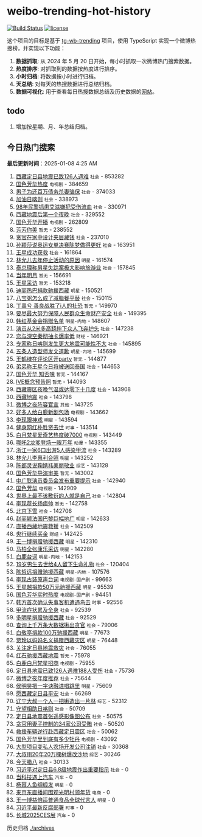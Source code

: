 # weibo-trending-hot-history

[![Build Status](https://github.com/lxw15337674/weibo-trending-hot-history/actions/workflows/nodejs.yml/badge.svg)](https://github.com/lxw15337674/weibo-trending-hot-history/actions)
[![license](https://img.shields.io/github/license/lxw15337674/weibo-trending-hot-history)](https://github.com/lxw15337674/weibo-trending-hot-history/blob/master/LICENSE)


这个项目的目标是基于 [tg-wb-trending](https://github.com/xiadd/tg-wb-trending) 项目，使用 TypeScript 实现一个微博热搜榜，并实现以下功能：

1. **数据抓取**: 从 2024 年 5 月 20 日开始，每小时抓取一次微博热门搜索数据。
2. **热度排序**: 对抓取到的数据按热度进行排序。
3. **小时归档**: 将数据按小时进行归档。
4. **天总结**: 对每天的热搜数据进行总结归档。
5. **数据可视化**: 用于查看每日热搜数据总结及历史数据的[网站](https://weibo-trending-hot-history.vercel.app/)。

## todo

1. 增加按星期、月、年总结归档。



## 今日热门搜索












































































































































































































































































































































































































































































































































































































































































































































































































































































































































































































































































































































































































































































































































































































































































































































































































































































































































































































































































































































































































































































































































































































































































































































































































































































































































































































































































































































































































































































































































































































































































































































































































































































































































































































































































































































































































































































































































































































































































































































































































































































































































































































































































































































































































































































































































































































































































































































































































































































































































































































































































































































































































































































































































































































































































<!-- BEGIN -->

**最后更新时间**：2025-01-08 4:25 AM
1. [西藏定日县地震已致126人遇难](https://m.weibo.cn/search?containerid=100103type%3D1%26t%3D10%26q%3D%23%E8%A5%BF%E8%97%8F%E5%AE%9A%E6%97%A5%E5%8E%BF%E5%9C%B0%E9%9C%87%E5%B7%B2%E8%87%B4126%E4%BA%BA%E9%81%87%E9%9A%BE%23&stream_entry_id=31&isnewpage=1&extparam=seat%3D1%26c_type%3D31%26lcate%3D5001%26cate%3D5001%26pos%3D0%26band_rank%3D1%26q%3D%2523%25E8%25A5%25BF%25E8%2597%258F%25E5%25AE%259A%25E6%2597%25A5%25E5%258E%25BF%25E5%259C%25B0%25E9%259C%2587%25E5%25B7%25B2%25E8%2587%25B4126%25E4%25BA%25BA%25E9%2581%2587%25E9%259A%25BE%2523%26stream_entry_id%3D31%26dgr%3D0%26realpos%3D1%26filter_type%3Drealtimehot%26flag%3D2%26display_time%3D1736268013%26pre_seqid%3D173626801336309434104) `社会` - 853282
2. [国色芳华热度](https://m.weibo.cn/search?containerid=100103type%3D1%26t%3D10%26q%3D%E5%9B%BD%E8%89%B2%E8%8A%B3%E5%8D%8E%E7%83%AD%E5%BA%A6&stream_entry_id=31&isnewpage=1&extparam=seat%3D1%26c_type%3D31%26lcate%3D5001%26cate%3D5001%26pos%3D1%26band_rank%3D2%26q%3D%25E5%259B%25BD%25E8%2589%25B2%25E8%258A%25B3%25E5%258D%258E%25E7%2583%25AD%25E5%25BA%25A6%26stream_entry_id%3D31%26dgr%3D0%26realpos%3D2%26filter_type%3Drealtimehot%26flag%3D2%26display_time%3D1736268013%26pre_seqid%3D173626801336309434104) `电视剧` - 384659
3. [男子为还百万债务杀妻骗保](https://m.weibo.cn/search?containerid=100103type%3D1%26t%3D10%26q%3D%23%E7%94%B7%E5%AD%90%E4%B8%BA%E8%BF%98%E7%99%BE%E4%B8%87%E5%80%BA%E5%8A%A1%E6%9D%80%E5%A6%BB%E9%AA%97%E4%BF%9D%23&stream_entry_id=31&isnewpage=1&extparam=seat%3D1%26c_type%3D31%26lcate%3D5001%26cate%3D5001%26pos%3D9%26band_rank%3D9%26q%3D%2523%25E7%2594%25B7%25E5%25AD%2590%25E4%25B8%25BA%25E8%25BF%2598%25E7%2599%25BE%25E4%25B8%2587%25E5%2580%25BA%25E5%258A%25A1%25E6%259D%2580%25E5%25A6%25BB%25E9%25AA%2597%25E4%25BF%259D%2523%26stream_entry_id%3D31%26dgr%3D0%26realpos%3D9%26filter_type%3Drealtimehot%26flag%3D1%26display_time%3D1736268013%26pre_seqid%3D173626801336309434104) `社会` - 374033
4. [加油日喀则](https://m.weibo.cn/search?containerid=100103type%3D1%26t%3D10%26q%3D%23%E5%8A%A0%E6%B2%B9%E6%97%A5%E5%96%80%E5%88%99%23&stream_entry_id=31&isnewpage=1&extparam=seat%3D1%26c_type%3D31%26lcate%3D5001%26cate%3D5001%26pos%3D2%26band_rank%3D3%26q%3D%2523%25E5%258A%25A0%25E6%25B2%25B9%25E6%2597%25A5%25E5%2596%2580%25E5%2588%2599%2523%26stream_entry_id%3D31%26dgr%3D0%26realpos%3D3%26filter_type%3Drealtimehot%26flag%3D16%26display_time%3D1736268013%26pre_seqid%3D173626801336309434104) `社会` - 338973
5. [98年民警抓患艾滋嫌犯受伤流血](https://m.weibo.cn/search?containerid=100103type%3D1%26t%3D10%26q%3D%2398%E5%B9%B4%E6%B0%91%E8%AD%A6%E6%8A%93%E6%82%A3%E8%89%BE%E6%BB%8B%E5%AB%8C%E7%8A%AF%E5%8F%97%E4%BC%A4%E6%B5%81%E8%A1%80%23&stream_entry_id=31&isnewpage=1&extparam=seat%3D1%26c_type%3D31%26lcate%3D5001%26cate%3D5001%26pos%3D4%26band_rank%3D4%26q%3D%252398%25E5%25B9%25B4%25E6%25B0%2591%25E8%25AD%25A6%25E6%258A%2593%25E6%2582%25A3%25E8%2589%25BE%25E6%25BB%258B%25E5%25AB%258C%25E7%258A%25AF%25E5%258F%2597%25E4%25BC%25A4%25E6%25B5%2581%25E8%25A1%2580%2523%26stream_entry_id%3D31%26dgr%3D0%26realpos%3D4%26filter_type%3Drealtimehot%26flag%3D0%26display_time%3D1736268013%26pre_seqid%3D173626801336309434104) `社会` - 330971
6. [西藏地震后第一个夜晚](https://m.weibo.cn/search?containerid=100103type%3D1%26t%3D10%26q%3D%23%E8%A5%BF%E8%97%8F%E5%9C%B0%E9%9C%87%E5%90%8E%E7%AC%AC%E4%B8%80%E4%B8%AA%E5%A4%9C%E6%99%9A%23&stream_entry_id=31&isnewpage=1&extparam=seat%3D1%26c_type%3D31%26lcate%3D5001%26cate%3D5001%26pos%3D5%26band_rank%3D5%26q%3D%2523%25E8%25A5%25BF%25E8%2597%258F%25E5%259C%25B0%25E9%259C%2587%25E5%2590%258E%25E7%25AC%25AC%25E4%25B8%2580%25E4%25B8%25AA%25E5%25A4%259C%25E6%2599%259A%2523%26stream_entry_id%3D31%26dgr%3D0%26realpos%3D5%26filter_type%3Drealtimehot%26flag%3D1%26display_time%3D1736268013%26pre_seqid%3D173626801336309434104) `社会` - 329552
7. [国色芳华开播](https://m.weibo.cn/search?containerid=100103type%3D1%26t%3D10%26q%3D%E5%9B%BD%E8%89%B2%E8%8A%B3%E5%8D%8E%E5%BC%80%E6%92%AD&stream_entry_id=31&isnewpage=1&extparam=seat%3D1%26c_type%3D31%26lcate%3D5001%26cate%3D5001%26pos%3D6%26band_rank%3D6%26q%3D%25E5%259B%25BD%25E8%2589%25B2%25E8%258A%25B3%25E5%258D%258E%25E5%25BC%2580%25E6%2592%25AD%26stream_entry_id%3D31%26dgr%3D0%26realpos%3D6%26filter_type%3Drealtimehot%26flag%3D0%26display_time%3D1736268013%26pre_seqid%3D173626801336309434104) `电视剧` - 262809
8. [芳芳你美](https://m.weibo.cn/search?containerid=100103type%3D1%26t%3D10%26q%3D%E8%8A%B3%E8%8A%B3%E4%BD%A0%E7%BE%8E&stream_entry_id=31&isnewpage=1&extparam=seat%3D1%26c_type%3D31%26lcate%3D5001%26cate%3D5001%26pos%3D7%26band_rank%3D7%26q%3D%25E8%258A%25B3%25E8%258A%25B3%25E4%25BD%25A0%25E7%25BE%258E%26stream_entry_id%3D31%26dgr%3D0%26realpos%3D7%26filter_type%3Drealtimehot%26flag%3D0%26display_time%3D1736268013%26pre_seqid%3D173626801336309434104) `暂无` - 238552
9. [贪官在家中设计夹层藏钱](https://m.weibo.cn/search?containerid=100103type%3D1%26t%3D10%26q%3D%23%E8%B4%AA%E5%AE%98%E5%9C%A8%E5%AE%B6%E4%B8%AD%E8%AE%BE%E8%AE%A1%E5%A4%B9%E5%B1%82%E8%97%8F%E9%92%B1%23&stream_entry_id=31&isnewpage=1&extparam=seat%3D1%26c_type%3D31%26lcate%3D5001%26cate%3D5001%26pos%3D8%26band_rank%3D8%26q%3D%2523%25E8%25B4%25AA%25E5%25AE%2598%25E5%259C%25A8%25E5%25AE%25B6%25E4%25B8%25AD%25E8%25AE%25BE%25E8%25AE%25A1%25E5%25A4%25B9%25E5%25B1%2582%25E8%2597%258F%25E9%2592%25B1%2523%26stream_entry_id%3D31%26dgr%3D0%26realpos%3D8%26filter_type%3Drealtimehot%26flag%3D0%26display_time%3D1736268013%26pre_seqid%3D173626801336309434104) `社会` - 237010
10. [孙颖莎说奥运女单决赛陈梦做得更好](https://m.weibo.cn/search?containerid=100103type%3D1%26t%3D10%26q%3D%23%E5%AD%99%E9%A2%96%E8%8E%8E%E8%AF%B4%E5%A5%A5%E8%BF%90%E5%A5%B3%E5%8D%95%E5%86%B3%E8%B5%9B%E9%99%88%E6%A2%A6%E5%81%9A%E5%BE%97%E6%9B%B4%E5%A5%BD%23&stream_entry_id=31&isnewpage=1&extparam=seat%3D1%26c_type%3D31%26lcate%3D5001%26cate%3D5001%26pos%3D10%26band_rank%3D10%26q%3D%2523%25E5%25AD%2599%25E9%25A2%2596%25E8%258E%258E%25E8%25AF%25B4%25E5%25A5%25A5%25E8%25BF%2590%25E5%25A5%25B3%25E5%258D%2595%25E5%2586%25B3%25E8%25B5%259B%25E9%2599%2588%25E6%25A2%25A6%25E5%2581%259A%25E5%25BE%2597%25E6%259B%25B4%25E5%25A5%25BD%2523%26stream_entry_id%3D31%26dgr%3D0%26realpos%3D10%26filter_type%3Drealtimehot%26flag%3D0%26display_time%3D1736268013%26pre_seqid%3D173626801336309434104) `社会` - 163951
11. [王星成功获救](https://m.weibo.cn/search?containerid=100103type%3D1%26t%3D10%26q%3D%23%E7%8E%8B%E6%98%9F%E6%88%90%E5%8A%9F%E8%8E%B7%E6%95%91%23&stream_entry_id=31&isnewpage=1&extparam=seat%3D1%26c_type%3D31%26lcate%3D5001%26cate%3D5001%26pos%3D11%26band_rank%3D11%26q%3D%2523%25E7%258E%258B%25E6%2598%259F%25E6%2588%2590%25E5%258A%259F%25E8%258E%25B7%25E6%2595%2591%2523%26stream_entry_id%3D31%26dgr%3D0%26realpos%3D11%26filter_type%3Drealtimehot%26flag%3D2%26display_time%3D1736268013%26pre_seqid%3D173626801336309434104) `社会` - 161864
12. [林允儿去年停止活动的原因](https://m.weibo.cn/search?containerid=100103type%3D1%26t%3D10%26q%3D%23%E6%9E%97%E5%85%81%E5%84%BF%E5%8E%BB%E5%B9%B4%E5%81%9C%E6%AD%A2%E6%B4%BB%E5%8A%A8%E7%9A%84%E5%8E%9F%E5%9B%A0%23&stream_entry_id=31&isnewpage=1&extparam=seat%3D1%26c_type%3D31%26lcate%3D5001%26cate%3D5001%26pos%3D12%26band_rank%3D12%26q%3D%2523%25E6%259E%2597%25E5%2585%2581%25E5%2584%25BF%25E5%258E%25BB%25E5%25B9%25B4%25E5%2581%259C%25E6%25AD%25A2%25E6%25B4%25BB%25E5%258A%25A8%25E7%259A%2584%25E5%258E%259F%25E5%259B%25A0%2523%26stream_entry_id%3D31%26dgr%3D0%26realpos%3D12%26filter_type%3Drealtimehot%26flag%3D1%26display_time%3D1736268013%26pre_seqid%3D173626801336309434104) `明星` - 161574
13. [泰总理称男星失踪案极大影响旅游业](https://m.weibo.cn/search?containerid=100103type%3D1%26t%3D10%26q%3D%23%E6%B3%B0%E6%80%BB%E7%90%86%E7%A7%B0%E7%94%B7%E6%98%9F%E5%A4%B1%E8%B8%AA%E6%A1%88%E6%9E%81%E5%A4%A7%E5%BD%B1%E5%93%8D%E6%97%85%E6%B8%B8%E4%B8%9A%23&stream_entry_id=31&isnewpage=1&extparam=seat%3D1%26c_type%3D31%26lcate%3D5001%26cate%3D5001%26pos%3D13%26band_rank%3D13%26q%3D%2523%25E6%25B3%25B0%25E6%2580%25BB%25E7%2590%2586%25E7%25A7%25B0%25E7%2594%25B7%25E6%2598%259F%25E5%25A4%25B1%25E8%25B8%25AA%25E6%25A1%2588%25E6%259E%2581%25E5%25A4%25A7%25E5%25BD%25B1%25E5%2593%258D%25E6%2597%2585%25E6%25B8%25B8%25E4%25B8%259A%2523%26stream_entry_id%3D31%26dgr%3D0%26realpos%3D13%26filter_type%3Drealtimehot%26flag%3D2%26display_time%3D1736268013%26pre_seqid%3D173626801336309434104) `社会` - 157845
14. [当年明月](https://m.weibo.cn/search?containerid=100103type%3D1%26t%3D10%26q%3D%E5%BD%93%E5%B9%B4%E6%98%8E%E6%9C%88&stream_entry_id=31&isnewpage=1&extparam=seat%3D1%26c_type%3D31%26lcate%3D5001%26cate%3D5001%26pos%3D14%26band_rank%3D14%26q%3D%25E5%25BD%2593%25E5%25B9%25B4%25E6%2598%258E%25E6%259C%2588%26stream_entry_id%3D31%26dgr%3D0%26realpos%3D14%26filter_type%3Drealtimehot%26flag%3D0%26display_time%3D1736268013%26pre_seqid%3D173626801336309434104) `暂无` - 156691
15. [王星采访](https://m.weibo.cn/search?containerid=100103type%3D1%26t%3D10%26q%3D%E7%8E%8B%E6%98%9F%E9%87%87%E8%AE%BF&stream_entry_id=31&isnewpage=1&extparam=seat%3D1%26c_type%3D31%26lcate%3D5001%26cate%3D5001%26pos%3D15%26band_rank%3D15%26q%3D%25E7%258E%258B%25E6%2598%259F%25E9%2587%2587%25E8%25AE%25BF%26stream_entry_id%3D31%26dgr%3D0%26realpos%3D15%26filter_type%3Drealtimehot%26flag%3D2%26display_time%3D1736268013%26pre_seqid%3D173626801336309434104) `暂无` - 153218
16. [迪丽热巴捐款驰援西藏](https://m.weibo.cn/search?containerid=100103type%3D1%26t%3D10%26q%3D%23%E8%BF%AA%E4%B8%BD%E7%83%AD%E5%B7%B4%E6%8D%90%E6%AC%BE%E9%A9%B0%E6%8F%B4%E8%A5%BF%E8%97%8F%23&stream_entry_id=31&isnewpage=1&extparam=seat%3D1%26c_type%3D31%26lcate%3D5001%26cate%3D5001%26pos%3D16%26band_rank%3D16%26q%3D%2523%25E8%25BF%25AA%25E4%25B8%25BD%25E7%2583%25AD%25E5%25B7%25B4%25E6%258D%2590%25E6%25AC%25BE%25E9%25A9%25B0%25E6%258F%25B4%25E8%25A5%25BF%25E8%2597%258F%2523%26stream_entry_id%3D31%26dgr%3D0%26realpos%3D16%26filter_type%3Drealtimehot%26flag%3D0%26display_time%3D1736268013%26pre_seqid%3D173626801336309434104) `明星` - 150521
17. [八宝粥怎么成了减脂餐平替](https://m.weibo.cn/search?containerid=100103type%3D1%26t%3D10%26q%3D%23%E5%85%AB%E5%AE%9D%E7%B2%A5%E6%80%8E%E4%B9%88%E6%88%90%E4%BA%86%E5%87%8F%E8%84%82%E9%A4%90%E5%B9%B3%E6%9B%BF%23&stream_entry_id=31&isnewpage=1&extparam=seat%3D1%26c_type%3D31%26lcate%3D5001%26cate%3D5001%26pos%3D17%26band_rank%3D17%26q%3D%2523%25E5%2585%25AB%25E5%25AE%259D%25E7%25B2%25A5%25E6%2580%258E%25E4%25B9%2588%25E6%2588%2590%25E4%25BA%2586%25E5%2587%258F%25E8%2584%2582%25E9%25A4%2590%25E5%25B9%25B3%25E6%259B%25BF%2523%26stream_entry_id%3D31%26dgr%3D0%26realpos%3D17%26filter_type%3Drealtimehot%26flag%3D0%26display_time%3D1736268013%26pre_seqid%3D173626801336309434104) `社会` - 150115
18. [丁禹兮 善良战胜了i人的社恐](https://m.weibo.cn/search?containerid=100103type%3D1%26t%3D10%26q%3D%E4%B8%81%E7%A6%B9%E5%85%AE+%E5%96%84%E8%89%AF%E6%88%98%E8%83%9C%E4%BA%86i%E4%BA%BA%E7%9A%84%E7%A4%BE%E6%81%90&stream_entry_id=31&isnewpage=1&extparam=seat%3D1%26c_type%3D31%26lcate%3D5001%26cate%3D5001%26pos%3D25%26band_rank%3D25%26q%3D%25E4%25B8%2581%25E7%25A6%25B9%25E5%2585%25AE%2520%25E5%2596%2584%25E8%2589%25AF%25E6%2588%2598%25E8%2583%259C%25E4%25BA%2586i%25E4%25BA%25BA%25E7%259A%2584%25E7%25A4%25BE%25E6%2581%2590%26stream_entry_id%3D31%26dgr%3D0%26realpos%3D25%26filter_type%3Drealtimehot%26flag%3D0%26display_time%3D1736268013%26pre_seqid%3D173626801336309434104) `暂无` - 149970
19. [要尽最大努力保障人民群众生命财产安全](https://m.weibo.cn/search?containerid=100103type%3D1%26t%3D10%26q%3D%23%E8%A6%81%E5%B0%BD%E6%9C%80%E5%A4%A7%E5%8A%AA%E5%8A%9B%E4%BF%9D%E9%9A%9C%E4%BA%BA%E6%B0%91%E7%BE%A4%E4%BC%97%E7%94%9F%E5%91%BD%E8%B4%A2%E4%BA%A7%E5%AE%89%E5%85%A8%23&stream_entry_id=31&isnewpage=1&extparam=seat%3D1%26band_rank%3D10%26filter_type%3Drealtimehot%26c_type%3D31%26realpos%3D10%26lcate%3D5001%26cate%3D5001%26pos%3D11%26stream_entry_id%3D31%26q%3D%2523%25E8%25A6%2581%25E5%25B0%25BD%25E6%259C%2580%25E5%25A4%25A7%25E5%258A%25AA%25E5%258A%259B%25E4%25BF%259D%25E9%259A%259C%25E4%25BA%25BA%25E6%25B0%2591%25E7%25BE%25A4%25E4%25BC%2597%25E7%2594%259F%25E5%2591%25BD%25E8%25B4%25A2%25E4%25BA%25A7%25E5%25AE%2589%25E5%2585%25A8%2523%26dgr%3D0%26flag%3D1%26display_time%3D1736270494%26pre_seqid%3D173627049410008962147) `社会` - 149395
20. [韩红基金会捐赠名单](https://m.weibo.cn/search?containerid=100103type%3D1%26t%3D10%26q%3D%23%E9%9F%A9%E7%BA%A2%E5%9F%BA%E9%87%91%E4%BC%9A%E6%8D%90%E8%B5%A0%E5%90%8D%E5%8D%95%23&stream_entry_id=31&isnewpage=1&extparam=seat%3D1%26c_type%3D31%26lcate%3D5001%26cate%3D5001%26pos%3D18%26band_rank%3D18%26q%3D%2523%25E9%259F%25A9%25E7%25BA%25A2%25E5%259F%25BA%25E9%2587%2591%25E4%25BC%259A%25E6%258D%2590%25E8%25B5%25A0%25E5%2590%258D%25E5%258D%2595%2523%26stream_entry_id%3D31%26dgr%3D0%26realpos%3D18%26filter_type%3Drealtimehot%26flag%3D0%26display_time%3D1736268013%26pre_seqid%3D173626801336309434104) `明星-内地` - 148607
21. [演员从2米多高跷摔下众人飞奔护头](https://m.weibo.cn/search?containerid=100103type%3D1%26t%3D10%26q%3D%23%E6%BC%94%E5%91%98%E4%BB%8E2%E7%B1%B3%E5%A4%9A%E9%AB%98%E8%B7%B7%E6%91%94%E4%B8%8B%E4%BC%97%E4%BA%BA%E9%A3%9E%E5%A5%94%E6%8A%A4%E5%A4%B4%23&stream_entry_id=31&isnewpage=1&extparam=seat%3D1%26c_type%3D31%26lcate%3D5001%26cate%3D5001%26pos%3D37%26band_rank%3D37%26q%3D%2523%25E6%25BC%2594%25E5%2591%2598%25E4%25BB%258E2%25E7%25B1%25B3%25E5%25A4%259A%25E9%25AB%2598%25E8%25B7%25B7%25E6%2591%2594%25E4%25B8%258B%25E4%25BC%2597%25E4%25BA%25BA%25E9%25A3%259E%25E5%25A5%2594%25E6%258A%25A4%25E5%25A4%25B4%2523%26stream_entry_id%3D31%26dgr%3D0%26realpos%3D37%26filter_type%3Drealtimehot%26flag%3D1%26display_time%3D1736268013%26pre_seqid%3D173626801336309434104) `社会` - 147238
22. [恋与深空秦彻抽卡爆率低](https://m.weibo.cn/search?containerid=100103type%3D1%26t%3D10%26q%3D%23%E6%81%8B%E4%B8%8E%E6%B7%B1%E7%A9%BA%E7%A7%A6%E5%BD%BB%E6%8A%BD%E5%8D%A1%E7%88%86%E7%8E%87%E4%BD%8E%23&stream_entry_id=31&isnewpage=1&extparam=seat%3D1%26c_type%3D31%26lcate%3D5001%26cate%3D5001%26pos%3D19%26band_rank%3D19%26q%3D%2523%25E6%2581%258B%25E4%25B8%258E%25E6%25B7%25B1%25E7%25A9%25BA%25E7%25A7%25A6%25E5%25BD%25BB%25E6%258A%25BD%25E5%258D%25A1%25E7%2588%2586%25E7%258E%2587%25E4%25BD%258E%2523%26stream_entry_id%3D31%26dgr%3D0%26realpos%3D19%26filter_type%3Drealtimehot%26flag%3D0%26display_time%3D1736268013%26pre_seqid%3D173626801336309434104) `财经` - 146921
23. [专家称日喀则发生更大地震可能性不大](https://m.weibo.cn/search?containerid=100103type%3D1%26t%3D10%26q%3D%23%E4%B8%93%E5%AE%B6%E7%A7%B0%E6%97%A5%E5%96%80%E5%88%99%E5%8F%91%E7%94%9F%E6%9B%B4%E5%A4%A7%E5%9C%B0%E9%9C%87%E5%8F%AF%E8%83%BD%E6%80%A7%E4%B8%8D%E5%A4%A7%23&stream_entry_id=31&isnewpage=1&extparam=seat%3D1%26c_type%3D31%26lcate%3D5001%26cate%3D5001%26pos%3D23%26band_rank%3D23%26q%3D%2523%25E4%25B8%2593%25E5%25AE%25B6%25E7%25A7%25B0%25E6%2597%25A5%25E5%2596%2580%25E5%2588%2599%25E5%258F%2591%25E7%2594%259F%25E6%259B%25B4%25E5%25A4%25A7%25E5%259C%25B0%25E9%259C%2587%25E5%258F%25AF%25E8%2583%25BD%25E6%2580%25A7%25E4%25B8%258D%25E5%25A4%25A7%2523%26stream_entry_id%3D31%26dgr%3D0%26realpos%3D23%26filter_type%3Drealtimehot%26flag%3D0%26display_time%3D1736268013%26pre_seqid%3D173626801336309434104) `社会` - 145895
24. [五条人造型师发文道歉](https://m.weibo.cn/search?containerid=100103type%3D1%26t%3D10%26q%3D%23%E4%BA%94%E6%9D%A1%E4%BA%BA%E9%80%A0%E5%9E%8B%E5%B8%88%E5%8F%91%E6%96%87%E9%81%93%E6%AD%89%23&stream_entry_id=31&isnewpage=1&extparam=seat%3D1%26c_type%3D31%26lcate%3D5001%26cate%3D5001%26pos%3D20%26band_rank%3D20%26q%3D%2523%25E4%25BA%2594%25E6%259D%25A1%25E4%25BA%25BA%25E9%2580%25A0%25E5%259E%258B%25E5%25B8%2588%25E5%258F%2591%25E6%2596%2587%25E9%2581%2593%25E6%25AD%2589%2523%26stream_entry_id%3D31%26dgr%3D0%26realpos%3D20%26filter_type%3Drealtimehot%26flag%3D1%26display_time%3D1736268013%26pre_seqid%3D173626801336309434104) `明星-内地` - 145699
25. [王鹤棣在评论区开party](https://m.weibo.cn/search?containerid=100103type%3D1%26t%3D10%26q%3D%E7%8E%8B%E9%B9%A4%E6%A3%A3%E5%9C%A8%E8%AF%84%E8%AE%BA%E5%8C%BA%E5%BC%80party&stream_entry_id=31&isnewpage=1&extparam=seat%3D1%26c_type%3D31%26lcate%3D5001%26cate%3D5001%26pos%3D21%26band_rank%3D21%26q%3D%25E7%258E%258B%25E9%25B9%25A4%25E6%25A3%25A3%25E5%259C%25A8%25E8%25AF%2584%25E8%25AE%25BA%25E5%258C%25BA%25E5%25BC%2580party%26stream_entry_id%3D31%26dgr%3D0%26realpos%3D21%26filter_type%3Drealtimehot%26flag%3D0%26display_time%3D1736268013%26pre_seqid%3D173626801336309434104) `暂无` - 144877
26. [弟弟称王星今日将被送回泰国](https://m.weibo.cn/search?containerid=100103type%3D1%26t%3D10%26q%3D%23%E5%BC%9F%E5%BC%9F%E7%A7%B0%E7%8E%8B%E6%98%9F%E4%BB%8A%E6%97%A5%E5%B0%86%E8%A2%AB%E9%80%81%E5%9B%9E%E6%B3%B0%E5%9B%BD%23&stream_entry_id=31&isnewpage=1&extparam=seat%3D1%26band_rank%3D20%26filter_type%3Drealtimehot%26c_type%3D31%26realpos%3D20%26lcate%3D5001%26cate%3D5001%26pos%3D21%26stream_entry_id%3D31%26q%3D%2523%25E5%25BC%259F%25E5%25BC%259F%25E7%25A7%25B0%25E7%258E%258B%25E6%2598%259F%25E4%25BB%258A%25E6%2597%25A5%25E5%25B0%2586%25E8%25A2%25AB%25E9%2580%2581%25E5%259B%259E%25E6%25B3%25B0%25E5%259B%25BD%2523%26dgr%3D0%26flag%3D0%26display_time%3D1736270494%26pre_seqid%3D173627049410008962147) `社会` - 144653
27. [国色芳华 知否味](https://m.weibo.cn/search?containerid=100103type%3D1%26t%3D10%26q%3D%E5%9B%BD%E8%89%B2%E8%8A%B3%E5%8D%8E+%E7%9F%A5%E5%90%A6%E5%91%B3&stream_entry_id=31&isnewpage=1&extparam=seat%3D1%26c_type%3D31%26lcate%3D5001%26cate%3D5001%26pos%3D22%26band_rank%3D22%26q%3D%25E5%259B%25BD%25E8%2589%25B2%25E8%258A%25B3%25E5%258D%258E%2520%25E7%259F%25A5%25E5%2590%25A6%25E5%2591%25B3%26stream_entry_id%3D31%26dgr%3D0%26realpos%3D22%26filter_type%3Drealtimehot%26flag%3D0%26display_time%3D1736268013%26pre_seqid%3D173626801336309434104) `暂无` - 144167
28. [IVE概念预告照](https://m.weibo.cn/search?containerid=100103type%3D1%26t%3D10%26q%3DIVE%E6%A6%82%E5%BF%B5%E9%A2%84%E5%91%8A%E7%85%A7&stream_entry_id=31&isnewpage=1&extparam=seat%3D1%26c_type%3D31%26lcate%3D5001%26cate%3D5001%26pos%3D24%26band_rank%3D24%26q%3DIVE%25E6%25A6%2582%25E5%25BF%25B5%25E9%25A2%2584%25E5%2591%258A%25E7%2585%25A7%26stream_entry_id%3D31%26dgr%3D0%26realpos%3D24%26filter_type%3Drealtimehot%26flag%3D1%26display_time%3D1736268013%26pre_seqid%3D173626801336309434104) `暂无` - 144093
29. [西藏震区夜晚气温或达零下十几度](https://m.weibo.cn/search?containerid=100103type%3D1%26t%3D10%26q%3D%23%E8%A5%BF%E8%97%8F%E9%9C%87%E5%8C%BA%E5%A4%9C%E6%99%9A%E6%B0%94%E6%B8%A9%E6%88%96%E8%BE%BE%E9%9B%B6%E4%B8%8B%E5%8D%81%E5%87%A0%E5%BA%A6%23&stream_entry_id=31&isnewpage=1&extparam=seat%3D1%26c_type%3D31%26lcate%3D5001%26cate%3D5001%26pos%3D29%26band_rank%3D29%26q%3D%2523%25E8%25A5%25BF%25E8%2597%258F%25E9%259C%2587%25E5%258C%25BA%25E5%25A4%259C%25E6%2599%259A%25E6%25B0%2594%25E6%25B8%25A9%25E6%2588%2596%25E8%25BE%25BE%25E9%259B%25B6%25E4%25B8%258B%25E5%258D%2581%25E5%2587%25A0%25E5%25BA%25A6%2523%26stream_entry_id%3D31%26dgr%3D0%26realpos%3D29%26filter_type%3Drealtimehot%26flag%3D1%26display_time%3D1736268013%26pre_seqid%3D173626801336309434104) `社会` - 143908
30. [西藏地震](https://m.weibo.cn/search?containerid=100103type%3D1%26t%3D10%26q%3D%E8%A5%BF%E8%97%8F%E5%9C%B0%E9%9C%87&stream_entry_id=31&isnewpage=1&extparam=seat%3D1%26c_type%3D31%26lcate%3D5001%26cate%3D5001%26pos%3D27%26band_rank%3D27%26q%3D%25E8%25A5%25BF%25E8%2597%258F%25E5%259C%25B0%25E9%259C%2587%26stream_entry_id%3D31%26dgr%3D0%26realpos%3D27%26filter_type%3Drealtimehot%26flag%3D0%26display_time%3D1736268013%26pre_seqid%3D173626801336309434104) `社会` - 143798
31. [微博之夜阵容官宣](https://m.weibo.cn/search?containerid=100103type%3D1%26t%3D10%26q%3D%23%E5%BE%AE%E5%8D%9A%E4%B9%8B%E5%A4%9C%E9%98%B5%E5%AE%B9%E5%AE%98%E5%AE%A3%23&stream_entry_id=31&isnewpage=1&extparam=seat%3D1%26c_type%3D31%26lcate%3D5001%26cate%3D5001%26pos%3D42%26band_rank%3D42%26q%3D%2523%25E5%25BE%25AE%25E5%258D%259A%25E4%25B9%258B%25E5%25A4%259C%25E9%2598%25B5%25E5%25AE%25B9%25E5%25AE%2598%25E5%25AE%25A3%2523%26stream_entry_id%3D31%26dgr%3D0%26realpos%3D42%26filter_type%3Drealtimehot%26flag%3D0%26display_time%3D1736268013%26pre_seqid%3D173626801336309434104) `其他` - 143725
32. [好多人给白鹿新剧包场](https://m.weibo.cn/search?containerid=100103type%3D1%26t%3D10%26q%3D%23%E5%A5%BD%E5%A4%9A%E4%BA%BA%E7%BB%99%E7%99%BD%E9%B9%BF%E6%96%B0%E5%89%A7%E5%8C%85%E5%9C%BA%23&stream_entry_id=31&isnewpage=1&extparam=seat%3D1%26band_rank%3D29%26filter_type%3Drealtimehot%26c_type%3D31%26realpos%3D29%26lcate%3D5001%26cate%3D5001%26pos%3D30%26stream_entry_id%3D31%26q%3D%2523%25E5%25A5%25BD%25E5%25A4%259A%25E4%25BA%25BA%25E7%25BB%2599%25E7%2599%25BD%25E9%25B9%25BF%25E6%2596%25B0%25E5%2589%25A7%25E5%258C%2585%25E5%259C%25BA%2523%26dgr%3D0%26flag%3D1%26display_time%3D1736270494%26pre_seqid%3D173627049410008962147) `电视剧` - 143662
33. [李现眼神戏](https://m.weibo.cn/search?containerid=100103type%3D1%26t%3D10%26q%3D%E6%9D%8E%E7%8E%B0%E7%9C%BC%E7%A5%9E%E6%88%8F&stream_entry_id=31&isnewpage=1&extparam=seat%3D1%26c_type%3D31%26lcate%3D5001%26cate%3D5001%26pos%3D34%26band_rank%3D34%26q%3D%25E6%259D%258E%25E7%258E%25B0%25E7%259C%25BC%25E7%25A5%259E%25E6%2588%258F%26stream_entry_id%3D31%26dgr%3D0%26realpos%3D34%26filter_type%3Drealtimehot%26flag%3D1%26display_time%3D1736268013%26pre_seqid%3D173626801336309434104) `明星` - 143594
34. [健身网红朴胜贤去世](https://m.weibo.cn/search?containerid=100103type%3D1%26t%3D10%26q%3D%23%E5%81%A5%E8%BA%AB%E7%BD%91%E7%BA%A2%E6%9C%B4%E8%83%9C%E8%B4%A4%E5%8E%BB%E4%B8%96%23&stream_entry_id=31&isnewpage=1&extparam=seat%3D1%26c_type%3D31%26lcate%3D5001%26cate%3D5001%26pos%3D33%26band_rank%3D33%26q%3D%2523%25E5%2581%25A5%25E8%25BA%25AB%25E7%25BD%2591%25E7%25BA%25A2%25E6%259C%25B4%25E8%2583%259C%25E8%25B4%25A4%25E5%258E%25BB%25E4%25B8%2596%2523%26stream_entry_id%3D31%26dgr%3D0%26realpos%3D33%26filter_type%3Drealtimehot%26flag%3D0%26display_time%3D1736268013%26pre_seqid%3D173626801336309434104) `时事` - 143514
35. [白月梵星爱奇艺热度破7000](https://m.weibo.cn/search?containerid=100103type%3D1%26t%3D10%26q%3D%23%E7%99%BD%E6%9C%88%E6%A2%B5%E6%98%9F%E7%88%B1%E5%A5%87%E8%89%BA%E7%83%AD%E5%BA%A6%E7%A0%B47000%23&stream_entry_id=31&isnewpage=1&extparam=seat%3D1%26c_type%3D31%26lcate%3D5001%26cate%3D5001%26pos%3D26%26band_rank%3D26%26q%3D%2523%25E7%2599%25BD%25E6%259C%2588%25E6%25A2%25B5%25E6%2598%259F%25E7%2588%25B1%25E5%25A5%2587%25E8%2589%25BA%25E7%2583%25AD%25E5%25BA%25A6%25E7%25A0%25B47000%2523%26stream_entry_id%3D31%26dgr%3D0%26realpos%3D26%26filter_type%3Drealtimehot%26flag%3D0%26display_time%3D1736268013%26pre_seqid%3D173626801336309434104) `电视剧` - 143449
36. [哪吒2龙爹登场一眼万年](https://m.weibo.cn/search?containerid=100103type%3D1%26t%3D10%26q%3D%E5%93%AA%E5%90%922%E9%BE%99%E7%88%B9%E7%99%BB%E5%9C%BA%E4%B8%80%E7%9C%BC%E4%B8%87%E5%B9%B4&stream_entry_id=31&isnewpage=1&extparam=seat%3D1%26c_type%3D31%26lcate%3D5001%26cate%3D5001%26pos%3D30%26band_rank%3D30%26q%3D%25E5%2593%25AA%25E5%2590%25922%25E9%25BE%2599%25E7%2588%25B9%25E7%2599%25BB%25E5%259C%25BA%25E4%25B8%2580%25E7%259C%25BC%25E4%25B8%2587%25E5%25B9%25B4%26stream_entry_id%3D31%26dgr%3D0%26realpos%3D30%26filter_type%3Drealtimehot%26flag%3D1%26display_time%3D1736268013%26pre_seqid%3D173626801336309434104) `动漫` - 143355
37. [浙江一家6口出游5人感染甲流](https://m.weibo.cn/search?containerid=100103type%3D1%26t%3D10%26q%3D%23%E6%B5%99%E6%B1%9F%E4%B8%80%E5%AE%B66%E5%8F%A3%E5%87%BA%E6%B8%B85%E4%BA%BA%E6%84%9F%E6%9F%93%E7%94%B2%E6%B5%81%23&stream_entry_id=31&isnewpage=1&extparam=seat%3D1%26c_type%3D31%26lcate%3D5001%26cate%3D5001%26pos%3D50%26band_rank%3D50%26q%3D%2523%25E6%25B5%2599%25E6%25B1%259F%25E4%25B8%2580%25E5%25AE%25B66%25E5%258F%25A3%25E5%2587%25BA%25E6%25B8%25B85%25E4%25BA%25BA%25E6%2584%259F%25E6%259F%2593%25E7%2594%25B2%25E6%25B5%2581%2523%26stream_entry_id%3D31%26dgr%3D0%26realpos%3D50%26filter_type%3Drealtimehot%26flag%3D1%26display_time%3D1736268013%26pre_seqid%3D173626801336309434104) `社会` - 143289
38. [林允儿李惠利合照](https://m.weibo.cn/search?containerid=100103type%3D1%26t%3D10%26q%3D%23%E6%9E%97%E5%85%81%E5%84%BF%E6%9D%8E%E6%83%A0%E5%88%A9%E5%90%88%E7%85%A7%23&stream_entry_id=31&isnewpage=1&extparam=seat%3D1%26c_type%3D31%26lcate%3D5001%26cate%3D5001%26pos%3D28%26band_rank%3D28%26q%3D%2523%25E6%259E%2597%25E5%2585%2581%25E5%2584%25BF%25E6%259D%258E%25E6%2583%25A0%25E5%2588%25A9%25E5%2590%2588%25E7%2585%25A7%2523%26stream_entry_id%3D31%26dgr%3D0%26realpos%3D28%26filter_type%3Drealtimehot%26flag%3D1%26display_time%3D1736268013%26pre_seqid%3D173626801336309434104) `明星` - 143252
39. [陈都灵说鞠婧祎美丽敬业](https://m.weibo.cn/search?containerid=100103type%3D1%26t%3D10%26q%3D%23%E9%99%88%E9%83%BD%E7%81%B5%E8%AF%B4%E9%9E%A0%E5%A9%A7%E7%A5%8E%E7%BE%8E%E4%B8%BD%E6%95%AC%E4%B8%9A%23&stream_entry_id=31&isnewpage=1&extparam=seat%3D1%26c_type%3D31%26lcate%3D5001%26cate%3D5001%26pos%3D31%26band_rank%3D31%26q%3D%2523%25E9%2599%2588%25E9%2583%25BD%25E7%2581%25B5%25E8%25AF%25B4%25E9%259E%25A0%25E5%25A9%25A7%25E7%25A5%258E%25E7%25BE%258E%25E4%25B8%25BD%25E6%2595%25AC%25E4%25B8%259A%2523%26stream_entry_id%3D31%26dgr%3D0%26realpos%3D31%26filter_type%3Drealtimehot%26flag%3D0%26display_time%3D1736268013%26pre_seqid%3D173626801336309434104) `综艺` - 143128
40. [国色芳华导演审美](https://m.weibo.cn/search?containerid=100103type%3D1%26t%3D10%26q%3D%E5%9B%BD%E8%89%B2%E8%8A%B3%E5%8D%8E%E5%AF%BC%E6%BC%94%E5%AE%A1%E7%BE%8E&stream_entry_id=31&isnewpage=1&extparam=seat%3D1%26c_type%3D31%26lcate%3D5001%26cate%3D5001%26pos%3D36%26band_rank%3D36%26q%3D%25E5%259B%25BD%25E8%2589%25B2%25E8%258A%25B3%25E5%258D%258E%25E5%25AF%25BC%25E6%25BC%2594%25E5%25AE%25A1%25E7%25BE%258E%26stream_entry_id%3D31%26dgr%3D0%26realpos%3D36%26filter_type%3Drealtimehot%26flag%3D0%26display_time%3D1736268013%26pre_seqid%3D173626801336309434104) `暂无` - 143002
41. [中广联演员委员会发布重要提示](https://m.weibo.cn/search?containerid=100103type%3D1%26t%3D10%26q%3D%23%E4%B8%AD%E5%B9%BF%E8%81%94%E6%BC%94%E5%91%98%E5%A7%94%E5%91%98%E4%BC%9A%E5%8F%91%E5%B8%83%E9%87%8D%E8%A6%81%E6%8F%90%E7%A4%BA%23&stream_entry_id=31&isnewpage=1&extparam=seat%3D1%26c_type%3D31%26lcate%3D5001%26cate%3D5001%26pos%3D49%26band_rank%3D49%26q%3D%2523%25E4%25B8%25AD%25E5%25B9%25BF%25E8%2581%2594%25E6%25BC%2594%25E5%2591%2598%25E5%25A7%2594%25E5%2591%2598%25E4%25BC%259A%25E5%258F%2591%25E5%25B8%2583%25E9%2587%258D%25E8%25A6%2581%25E6%258F%2590%25E7%25A4%25BA%2523%26stream_entry_id%3D31%26dgr%3D0%26realpos%3D49%26filter_type%3Drealtimehot%26flag%3D0%26display_time%3D1736268013%26pre_seqid%3D173626801336309434104) `社会` - 142940
42. [国色芳华](https://m.weibo.cn/search?containerid=100103type%3D1%26t%3D10%26q%3D%E5%9B%BD%E8%89%B2%E8%8A%B3%E5%8D%8E&stream_entry_id=31&isnewpage=1&extparam=seat%3D1%26c_type%3D31%26lcate%3D5001%26cate%3D5001%26pos%3D47%26band_rank%3D47%26q%3D%25E5%259B%25BD%25E8%2589%25B2%25E8%258A%25B3%25E5%258D%258E%26stream_entry_id%3D31%26dgr%3D0%26realpos%3D47%26filter_type%3Drealtimehot%26flag%3D0%26display_time%3D1736268013%26pre_seqid%3D173626801336309434104) `电视剧` - 142909
43. [世界上最不该敷衍的人就是自己](https://m.weibo.cn/search?containerid=100103type%3D1%26t%3D10%26q%3D%23%E4%B8%96%E7%95%8C%E4%B8%8A%E6%9C%80%E4%B8%8D%E8%AF%A5%E6%95%B7%E8%A1%8D%E7%9A%84%E4%BA%BA%E5%B0%B1%E6%98%AF%E8%87%AA%E5%B7%B1%23&stream_entry_id=31&isnewpage=1&extparam=seat%3D1%26band_rank%3D41%26filter_type%3Drealtimehot%26c_type%3D31%26realpos%3D41%26lcate%3D5001%26cate%3D5001%26pos%3D42%26stream_entry_id%3D31%26q%3D%2523%25E4%25B8%2596%25E7%2595%258C%25E4%25B8%258A%25E6%259C%2580%25E4%25B8%258D%25E8%25AF%25A5%25E6%2595%25B7%25E8%25A1%258D%25E7%259A%2584%25E4%25BA%25BA%25E5%25B0%25B1%25E6%2598%25AF%25E8%2587%25AA%25E5%25B7%25B1%2523%26dgr%3D0%26flag%3D1%26display_time%3D1736270494%26pre_seqid%3D173627049410008962147) `社会` - 142804
44. [李现蒋长扬痞帅](https://m.weibo.cn/search?containerid=100103type%3D1%26t%3D10%26q%3D%E6%9D%8E%E7%8E%B0%E8%92%8B%E9%95%BF%E6%89%AC%E7%97%9E%E5%B8%85&stream_entry_id=31&isnewpage=1&extparam=seat%3D1%26c_type%3D31%26lcate%3D5001%26cate%3D5001%26pos%3D32%26band_rank%3D32%26q%3D%25E6%259D%258E%25E7%258E%25B0%25E8%2592%258B%25E9%2595%25BF%25E6%2589%25AC%25E7%2597%259E%25E5%25B8%2585%26stream_entry_id%3D31%26dgr%3D0%26realpos%3D32%26filter_type%3Drealtimehot%26flag%3D1%26display_time%3D1736268013%26pre_seqid%3D173626801336309434104) `暂无` - 142758
45. [北京下雪](https://m.weibo.cn/search?containerid=100103type%3D1%26t%3D10%26q%3D%E5%8C%97%E4%BA%AC%E4%B8%8B%E9%9B%AA&stream_entry_id=31&isnewpage=1&extparam=seat%3D1%26c_type%3D31%26lcate%3D5001%26cate%3D5001%26pos%3D43%26band_rank%3D43%26q%3D%25E5%258C%2597%25E4%25BA%25AC%25E4%25B8%258B%25E9%259B%25AA%26stream_entry_id%3D31%26dgr%3D0%26realpos%3D43%26filter_type%3Drealtimehot%26flag%3D0%26display_time%3D1736268013%26pre_seqid%3D173626801336309434104) `社会` - 142706
46. [赵丽颖法国巴黎巨幅地广](https://m.weibo.cn/search?containerid=100103type%3D1%26t%3D10%26q%3D%23%E8%B5%B5%E4%B8%BD%E9%A2%96%E6%B3%95%E5%9B%BD%E5%B7%B4%E9%BB%8E%E5%B7%A8%E5%B9%85%E5%9C%B0%E5%B9%BF%23&stream_entry_id=31&isnewpage=1&extparam=seat%3D1%26band_rank%3D44%26filter_type%3Drealtimehot%26c_type%3D31%26realpos%3D44%26lcate%3D5001%26cate%3D5001%26pos%3D45%26stream_entry_id%3D31%26q%3D%2523%25E8%25B5%25B5%25E4%25B8%25BD%25E9%25A2%2596%25E6%25B3%2595%25E5%259B%25BD%25E5%25B7%25B4%25E9%25BB%258E%25E5%25B7%25A8%25E5%25B9%2585%25E5%259C%25B0%25E5%25B9%25BF%2523%26dgr%3D0%26flag%3D0%26display_time%3D1736270494%26pre_seqid%3D173627049410008962147) `明星` - 142633
47. [直播西藏地震救援](https://m.weibo.cn/search?containerid=100103type%3D1%26t%3D10%26q%3D%23%E7%9B%B4%E6%92%AD%E8%A5%BF%E8%97%8F%E5%9C%B0%E9%9C%87%E6%95%91%E6%8F%B4%23&stream_entry_id=31&isnewpage=1&extparam=seat%3D1%26band_rank%3D45%26filter_type%3Drealtimehot%26c_type%3D31%26realpos%3D45%26lcate%3D5001%26cate%3D5001%26pos%3D46%26stream_entry_id%3D31%26q%3D%2523%25E7%259B%25B4%25E6%2592%25AD%25E8%25A5%25BF%25E8%2597%258F%25E5%259C%25B0%25E9%259C%2587%25E6%2595%2591%25E6%258F%25B4%2523%26dgr%3D0%26flag%3D1%26display_time%3D1736270494%26pre_seqid%3D173627049410008962147) `社会` - 142509
48. [央行继续买金](https://m.weibo.cn/search?containerid=100103type%3D1%26t%3D10%26q%3D%23%E5%A4%AE%E8%A1%8C%E7%BB%A7%E7%BB%AD%E4%B9%B0%E9%87%91%23&stream_entry_id=31&isnewpage=1&extparam=seat%3D1%26band_rank%3D47%26filter_type%3Drealtimehot%26c_type%3D31%26realpos%3D47%26lcate%3D5001%26cate%3D5001%26pos%3D48%26stream_entry_id%3D31%26q%3D%2523%25E5%25A4%25AE%25E8%25A1%258C%25E7%25BB%25A7%25E7%25BB%25AD%25E4%25B9%25B0%25E9%2587%2591%2523%26dgr%3D0%26flag%3D1%26display_time%3D1736270494%26pre_seqid%3D173627049410008962147) `财经` - 142425
49. [王一博捐赠驰援西藏](https://m.weibo.cn/search?containerid=100103type%3D1%26t%3D10%26q%3D%23%E7%8E%8B%E4%B8%80%E5%8D%9A%E6%8D%90%E8%B5%A0%E9%A9%B0%E6%8F%B4%E8%A5%BF%E8%97%8F%23&stream_entry_id=31&isnewpage=1&extparam=seat%3D1%26c_type%3D31%26lcate%3D5001%26cate%3D5001%26pos%3D44%26band_rank%3D44%26q%3D%2523%25E7%258E%258B%25E4%25B8%2580%25E5%258D%259A%25E6%258D%2590%25E8%25B5%25A0%25E9%25A9%25B0%25E6%258F%25B4%25E8%25A5%25BF%25E8%2597%258F%2523%26stream_entry_id%3D31%26dgr%3D0%26realpos%3D44%26filter_type%3Drealtimehot%26flag%3D0%26display_time%3D1736268013%26pre_seqid%3D173626801336309434104) `明星` - 142310
50. [马柏全张康乐采访](https://m.weibo.cn/search?containerid=100103type%3D1%26t%3D10%26q%3D%23%E9%A9%AC%E6%9F%8F%E5%85%A8%E5%BC%A0%E5%BA%B7%E4%B9%90%E9%87%87%E8%AE%BF%23&stream_entry_id=31&isnewpage=1&extparam=seat%3D1%26c_type%3D31%26lcate%3D5001%26cate%3D5001%26pos%3D46%26band_rank%3D46%26q%3D%2523%25E9%25A9%25AC%25E6%259F%258F%25E5%2585%25A8%25E5%25BC%25A0%25E5%25BA%25B7%25E4%25B9%2590%25E9%2587%2587%25E8%25AE%25BF%2523%26stream_entry_id%3D31%26dgr%3D0%26realpos%3D46%26filter_type%3Drealtimehot%26flag%3D0%26display_time%3D1736268013%26pre_seqid%3D173626801336309434104) `明星` - 142280
51. [白鹿台词](https://m.weibo.cn/search?containerid=100103type%3D1%26t%3D10%26q%3D%23%E7%99%BD%E9%B9%BF%E5%8F%B0%E8%AF%8D%23&stream_entry_id=31&isnewpage=1&extparam=seat%3D1%26band_rank%3D50%26filter_type%3Drealtimehot%26c_type%3D31%26realpos%3D50%26lcate%3D5001%26cate%3D5001%26pos%3D51%26stream_entry_id%3D31%26q%3D%2523%25E7%2599%25BD%25E9%25B9%25BF%25E5%258F%25B0%25E8%25AF%258D%2523%26dgr%3D0%26flag%3D0%26display_time%3D1736270494%26pre_seqid%3D173627049410008962147) `明星-内地` - 142153
52. [19岁男生去世给4人留下生命礼物](https://m.weibo.cn/search?containerid=100103type%3D1%26t%3D10%26q%3D%2319%E5%B2%81%E7%94%B7%E7%94%9F%E5%8E%BB%E4%B8%96%E7%BB%994%E4%BA%BA%E7%95%99%E4%B8%8B%E7%94%9F%E5%91%BD%E7%A4%BC%E7%89%A9%23&stream_entry_id=31&isnewpage=1&extparam=seat%3D1%26c_type%3D31%26pos%3D5%26flag%3D32768%26cate%3D5001%26stream_entry_id%3D31%26filter_type%3Drealtimehot%26lcate%3D5001%26band_rank%3D6%26q%3D%252319%25E5%25B2%2581%25E7%2594%25B7%25E7%2594%259F%25E5%258E%25BB%25E4%25B8%2596%25E7%25BB%25994%25E4%25BA%25BA%25E7%2595%2599%25E4%25B8%258B%25E7%2594%259F%25E5%2591%25BD%25E7%25A4%25BC%25E7%2589%25A9%2523%26dgr%3D0%26realpos%3D6%26display_time%3D1736274764%26pre_seqid%3D173627476416208012121) `社会` - 120404
53. [陈哲远捐赠驰援西藏](https://m.weibo.cn/search?containerid=100103type%3D1%26t%3D10%26q%3D%23%E9%99%88%E5%93%B2%E8%BF%9C%E6%8D%90%E8%B5%A0%E9%A9%B0%E6%8F%B4%E8%A5%BF%E8%97%8F%23&stream_entry_id=31&isnewpage=1&extparam=seat%3D1%26c_type%3D31%26lcate%3D5001%26cate%3D5001%26pos%3D35%26band_rank%3D35%26q%3D%2523%25E9%2599%2588%25E5%2593%25B2%25E8%25BF%259C%25E6%258D%2590%25E8%25B5%25A0%25E9%25A9%25B0%25E6%258F%25B4%25E8%25A5%25BF%25E8%2597%258F%2523%26stream_entry_id%3D31%26dgr%3D0%26realpos%3D35%26filter_type%3Drealtimehot%26flag%3D1%26display_time%3D1736268013%26pre_seqid%3D173626801336309434104) `明星-内地` - 107576
54. [李现古装原声台词](https://m.weibo.cn/search?containerid=100103type%3D1%26t%3D10%26q%3D%E6%9D%8E%E7%8E%B0%E5%8F%A4%E8%A3%85%E5%8E%9F%E5%A3%B0%E5%8F%B0%E8%AF%8D&stream_entry_id=31&isnewpage=1&extparam=seat%3D1%26c_type%3D31%26lcate%3D5001%26cate%3D5001%26pos%3D38%26band_rank%3D38%26q%3D%25E6%259D%258E%25E7%258E%25B0%25E5%258F%25A4%25E8%25A3%2585%25E5%258E%259F%25E5%25A3%25B0%25E5%258F%25B0%25E8%25AF%258D%26stream_entry_id%3D31%26dgr%3D0%26realpos%3D38%26filter_type%3Drealtimehot%26flag%3D1%26display_time%3D1736268013%26pre_seqid%3D173626801336309434104) `电视剧-国产剧` - 99663
55. [王星越捐款50万元驰援西藏](https://m.weibo.cn/search?containerid=100103type%3D1%26t%3D10%26q%3D%23%E7%8E%8B%E6%98%9F%E8%B6%8A%E6%8D%90%E6%AC%BE50%E4%B8%87%E5%85%83%E9%A9%B0%E6%8F%B4%E8%A5%BF%E8%97%8F%23&stream_entry_id=31&isnewpage=1&extparam=seat%3D1%26c_type%3D31%26lcate%3D5001%26cate%3D5001%26pos%3D39%26band_rank%3D39%26q%3D%2523%25E7%258E%258B%25E6%2598%259F%25E8%25B6%258A%25E6%258D%2590%25E6%25AC%25BE50%25E4%25B8%2587%25E5%2585%2583%25E9%25A9%25B0%25E6%258F%25B4%25E8%25A5%25BF%25E8%2597%258F%2523%26stream_entry_id%3D31%26dgr%3D0%26realpos%3D39%26filter_type%3Drealtimehot%26flag%3D1%26display_time%3D1736268013%26pre_seqid%3D173626801336309434104) `明星` - 95539
56. [国色芳华实时热度](https://m.weibo.cn/search?containerid=100103type%3D1%26t%3D10%26q%3D%23%E5%9B%BD%E8%89%B2%E8%8A%B3%E5%8D%8E%E5%AE%9E%E6%97%B6%E7%83%AD%E5%BA%A6%23&stream_entry_id=31&isnewpage=1&extparam=seat%3D1%26c_type%3D31%26lcate%3D5001%26cate%3D5001%26pos%3D40%26band_rank%3D40%26q%3D%2523%25E5%259B%25BD%25E8%2589%25B2%25E8%258A%25B3%25E5%258D%258E%25E5%25AE%259E%25E6%2597%25B6%25E7%2583%25AD%25E5%25BA%25A6%2523%26stream_entry_id%3D31%26dgr%3D0%26realpos%3D40%26filter_type%3Drealtimehot%26flag%3D0%26display_time%3D1736268013%26pre_seqid%3D173626801336309434104) `电视剧-国产剧` - 94451
57. [韩方首次确认失事客机遭遇鸟击](https://m.weibo.cn/search?containerid=100103type%3D1%26t%3D10%26q%3D%23%E9%9F%A9%E6%96%B9%E9%A6%96%E6%AC%A1%E7%A1%AE%E8%AE%A4%E5%A4%B1%E4%BA%8B%E5%AE%A2%E6%9C%BA%E9%81%AD%E9%81%87%E9%B8%9F%E5%87%BB%23&stream_entry_id=31&isnewpage=1&extparam=seat%3D1%26c_type%3D31%26lcate%3D5001%26cate%3D5001%26pos%3D41%26band_rank%3D41%26q%3D%2523%25E9%259F%25A9%25E6%2596%25B9%25E9%25A6%2596%25E6%25AC%25A1%25E7%25A1%25AE%25E8%25AE%25A4%25E5%25A4%25B1%25E4%25BA%258B%25E5%25AE%25A2%25E6%259C%25BA%25E9%2581%25AD%25E9%2581%2587%25E9%25B8%259F%25E5%2587%25BB%2523%26stream_entry_id%3D31%26dgr%3D0%26realpos%3D41%26filter_type%3Drealtimehot%26flag%3D0%26display_time%3D1736268013%26pre_seqid%3D173626801336309434104) `时事` - 92556
58. [甲流症状累及全身](https://m.weibo.cn/search?containerid=100103type%3D1%26t%3D10%26q%3D%23%E7%94%B2%E6%B5%81%E7%97%87%E7%8A%B6%E7%B4%AF%E5%8F%8A%E5%85%A8%E8%BA%AB%23&stream_entry_id=31&isnewpage=1&extparam=seat%3D1%26c_type%3D31%26lcate%3D5001%26cate%3D5001%26pos%3D45%26band_rank%3D45%26q%3D%2523%25E7%2594%25B2%25E6%25B5%2581%25E7%2597%2587%25E7%258A%25B6%25E7%25B4%25AF%25E5%258F%258A%25E5%2585%25A8%25E8%25BA%25AB%2523%26stream_entry_id%3D31%26dgr%3D0%26realpos%3D45%26filter_type%3Drealtimehot%26flag%3D0%26display_time%3D1736268013%26pre_seqid%3D173626801336309434104) `社会` - 92539
59. [多明星捐赠驰援西藏](https://m.weibo.cn/search?containerid=100103type%3D1%26t%3D10%26q%3D%23%E5%A4%9A%E6%98%8E%E6%98%9F%E6%8D%90%E8%B5%A0%E9%A9%B0%E6%8F%B4%E8%A5%BF%E8%97%8F%23&stream_entry_id=31&isnewpage=1&extparam=seat%3D1%26c_type%3D31%26lcate%3D5001%26cate%3D5001%26pos%3D48%26band_rank%3D48%26q%3D%2523%25E5%25A4%259A%25E6%2598%258E%25E6%2598%259F%25E6%258D%2590%25E8%25B5%25A0%25E9%25A9%25B0%25E6%258F%25B4%25E8%25A5%25BF%25E8%2597%258F%2523%26stream_entry_id%3D31%26dgr%3D0%26realpos%3D48%26filter_type%3Drealtimehot%26flag%3D0%26display_time%3D1736268013%26pre_seqid%3D173626801336309434104) `社会` - 92529
60. [查询上千万条大数据揪出贪官](https://m.weibo.cn/search?containerid=100103type%3D1%26t%3D10%26q%3D%23%E6%9F%A5%E8%AF%A2%E4%B8%8A%E5%8D%83%E4%B8%87%E6%9D%A1%E5%A4%A7%E6%95%B0%E6%8D%AE%E6%8F%AA%E5%87%BA%E8%B4%AA%E5%AE%98%23&stream_entry_id=31&isnewpage=1&extparam=seat%3D1%26c_type%3D31%26pos%3D10%26flag%3D1%26cate%3D5001%26stream_entry_id%3D31%26filter_type%3Drealtimehot%26lcate%3D5001%26band_rank%3D10%26q%3D%2523%25E6%259F%25A5%25E8%25AF%25A2%25E4%25B8%258A%25E5%258D%2583%25E4%25B8%2587%25E6%259D%25A1%25E5%25A4%25A7%25E6%2595%25B0%25E6%258D%25AE%25E6%258F%25AA%25E5%2587%25BA%25E8%25B4%25AA%25E5%25AE%2598%2523%26dgr%3D0%26realpos%3D10%26display_time%3D1736274764%26pre_seqid%3D173627476416208012121) `社会` - 79006
61. [白敬亭捐款100万驰援西藏](https://m.weibo.cn/search?containerid=100103type%3D1%26t%3D10%26q%3D%23%E7%99%BD%E6%95%AC%E4%BA%AD%E6%8D%90%E6%AC%BE100%E4%B8%87%E9%A9%B0%E6%8F%B4%E8%A5%BF%E8%97%8F%23&stream_entry_id=31&isnewpage=1&extparam=seat%3D1%26c_type%3D31%26pos%3D14%26flag%3D1%26cate%3D5001%26stream_entry_id%3D31%26filter_type%3Drealtimehot%26lcate%3D5001%26band_rank%3D14%26q%3D%2523%25E7%2599%25BD%25E6%2595%25AC%25E4%25BA%25AD%25E6%258D%2590%25E6%25AC%25BE100%25E4%25B8%2587%25E9%25A9%25B0%25E6%258F%25B4%25E8%25A5%25BF%25E8%2597%258F%2523%26dgr%3D0%26realpos%3D14%26display_time%3D1736274764%26pre_seqid%3D173627476416208012121) `明星` - 77673
62. [贾玲以妈妈名义捐赠西藏灾区](https://m.weibo.cn/search?containerid=100103type%3D1%26t%3D10%26q%3D%23%E8%B4%BE%E7%8E%B2%E4%BB%A5%E5%A6%88%E5%A6%88%E5%90%8D%E4%B9%89%E6%8D%90%E8%B5%A0%E8%A5%BF%E8%97%8F%E7%81%BE%E5%8C%BA%23&stream_entry_id=31&isnewpage=1&extparam=seat%3D1%26c_type%3D31%26pos%3D23%26flag%3D0%26cate%3D5001%26stream_entry_id%3D31%26filter_type%3Drealtimehot%26lcate%3D5001%26band_rank%3D23%26q%3D%2523%25E8%25B4%25BE%25E7%258E%25B2%25E4%25BB%25A5%25E5%25A6%2588%25E5%25A6%2588%25E5%2590%258D%25E4%25B9%2589%25E6%258D%2590%25E8%25B5%25A0%25E8%25A5%25BF%25E8%2597%258F%25E7%2581%25BE%25E5%258C%25BA%2523%26dgr%3D0%26realpos%3D23%26display_time%3D1736274764%26pre_seqid%3D173627476416208012121) `明星` - 76448
63. [关注定日县地震救灾](https://m.weibo.cn/search?containerid=100103type%3D1%26t%3D10%26q%3D%23%E5%85%B3%E6%B3%A8%E5%AE%9A%E6%97%A5%E5%8E%BF%E5%9C%B0%E9%9C%87%E6%95%91%E7%81%BE%23&stream_entry_id=31&isnewpage=1&extparam=seat%3D1%26c_type%3D31%26pos%3D36%26flag%3D1%26cate%3D5001%26stream_entry_id%3D31%26filter_type%3Drealtimehot%26lcate%3D5001%26band_rank%3D36%26q%3D%2523%25E5%2585%25B3%25E6%25B3%25A8%25E5%25AE%259A%25E6%2597%25A5%25E5%258E%25BF%25E5%259C%25B0%25E9%259C%2587%25E6%2595%2591%25E7%2581%25BE%2523%26dgr%3D0%26realpos%3D36%26display_time%3D1736274764%26pre_seqid%3D173627476416208012121) `社会` - 76055
64. [红石驰援西藏地震](https://m.weibo.cn/search?containerid=100103type%3D1%26t%3D10%26q%3D%23%E7%BA%A2%E7%9F%B3%E9%A9%B0%E6%8F%B4%E8%A5%BF%E8%97%8F%E5%9C%B0%E9%9C%87%23&stream_entry_id=31&isnewpage=1&extparam=seat%3D1%26c_type%3D31%26pos%3D38%26flag%3D0%26cate%3D5001%26stream_entry_id%3D31%26filter_type%3Drealtimehot%26lcate%3D5001%26band_rank%3D38%26q%3D%2523%25E7%25BA%25A2%25E7%259F%25B3%25E9%25A9%25B0%25E6%258F%25B4%25E8%25A5%25BF%25E8%2597%258F%25E5%259C%25B0%25E9%259C%2587%2523%26dgr%3D0%26realpos%3D38%26display_time%3D1736274764%26pre_seqid%3D173627476416208012121) `暂无` - 75978
65. [白鹿白月梵星招商](https://m.weibo.cn/search?containerid=100103type%3D1%26t%3D10%26q%3D%23%E7%99%BD%E9%B9%BF%E7%99%BD%E6%9C%88%E6%A2%B5%E6%98%9F%E6%8B%9B%E5%95%86%23&stream_entry_id=31&isnewpage=1&extparam=seat%3D1%26c_type%3D31%26pos%3D39%26flag%3D1%26cate%3D5001%26stream_entry_id%3D31%26filter_type%3Drealtimehot%26lcate%3D5001%26band_rank%3D39%26q%3D%2523%25E7%2599%25BD%25E9%25B9%25BF%25E7%2599%25BD%25E6%259C%2588%25E6%25A2%25B5%25E6%2598%259F%25E6%258B%259B%25E5%2595%2586%2523%26dgr%3D0%26realpos%3D39%26display_time%3D1736274764%26pre_seqid%3D173627476416208012121) `电视剧` - 75955
66. [定日县地震已致126人遇难188人受伤](https://m.weibo.cn/search?containerid=100103type%3D1%26t%3D10%26q%3D%23%E5%AE%9A%E6%97%A5%E5%8E%BF%E5%9C%B0%E9%9C%87%E5%B7%B2%E8%87%B4126%E4%BA%BA%E9%81%87%E9%9A%BE188%E4%BA%BA%E5%8F%97%E4%BC%A4%23&stream_entry_id=31&isnewpage=1&extparam=seat%3D1%26c_type%3D31%26pos%3D46%26flag%3D0%26cate%3D5001%26stream_entry_id%3D31%26filter_type%3Drealtimehot%26lcate%3D5001%26band_rank%3D46%26q%3D%2523%25E5%25AE%259A%25E6%2597%25A5%25E5%258E%25BF%25E5%259C%25B0%25E9%259C%2587%25E5%25B7%25B2%25E8%2587%25B4126%25E4%25BA%25BA%25E9%2581%2587%25E9%259A%25BE188%25E4%25BA%25BA%25E5%258F%2597%25E4%25BC%25A4%2523%26dgr%3D0%26realpos%3D46%26display_time%3D1736274764%26pre_seqid%3D173627476416208012121) `社会` - 75736
67. [微博之夜年度推荐](https://m.weibo.cn/search?containerid=100103type%3D1%26t%3D10%26q%3D%E5%BE%AE%E5%8D%9A%E4%B9%8B%E5%A4%9C%E5%B9%B4%E5%BA%A6%E6%8E%A8%E8%8D%90&stream_entry_id=31&isnewpage=1&extparam=seat%3D1%26c_type%3D31%26pos%3D49%26flag%3D1%26cate%3D5001%26stream_entry_id%3D31%26filter_type%3Drealtimehot%26lcate%3D5001%26band_rank%3D49%26q%3D%25E5%25BE%25AE%25E5%258D%259A%25E4%25B9%258B%25E5%25A4%259C%25E5%25B9%25B4%25E5%25BA%25A6%25E6%258E%25A8%25E8%258D%2590%26dgr%3D0%26realpos%3D49%26display_time%3D1736274764%26pre_seqid%3D173627476416208012121) `社会` - 75644
68. [侯明昊把一字诀融进唱跳里](https://m.weibo.cn/search?containerid=100103type%3D1%26t%3D10%26q%3D%23%E4%BE%AF%E6%98%8E%E6%98%8A%E6%8A%8A%E4%B8%80%E5%AD%97%E8%AF%80%E8%9E%8D%E8%BF%9B%E5%94%B1%E8%B7%B3%E9%87%8C%23&stream_entry_id=31&isnewpage=1&extparam=seat%3D1%26c_type%3D31%26pos%3D50%26flag%3D1%26cate%3D5001%26stream_entry_id%3D31%26filter_type%3Drealtimehot%26lcate%3D5001%26band_rank%3D50%26q%3D%2523%25E4%25BE%25AF%25E6%2598%258E%25E6%2598%258A%25E6%258A%258A%25E4%25B8%2580%25E5%25AD%2597%25E8%25AF%2580%25E8%259E%258D%25E8%25BF%259B%25E5%2594%25B1%25E8%25B7%25B3%25E9%2587%258C%2523%26dgr%3D0%26realpos%3D50%26display_time%3D1736274764%26pre_seqid%3D173627476416208012121) `明星` - 75609
69. [愿西藏定日县平安](https://m.weibo.cn/search?containerid=100103type%3D1%26t%3D10%26q%3D%23%E6%84%BF%E8%A5%BF%E8%97%8F%E5%AE%9A%E6%97%A5%E5%8E%BF%E5%B9%B3%E5%AE%89%23&stream_entry_id=31&isnewpage=1&extparam=seat%3D1%26lcate%3D5001%26band_rank%3D4%26c_type%3D31%26cate%3D5001%26pos%3D3%26stream_entry_id%3D31%26flag%3D0%26q%3D%2523%25E6%2584%25BF%25E8%25A5%25BF%25E8%2597%258F%25E5%25AE%259A%25E6%2597%25A5%25E5%258E%25BF%25E5%25B9%25B3%25E5%25AE%2589%2523%26realpos%3D4%26dgr%3D0%26filter_type%3Drealtimehot%26display_time%3D1736281526%26pre_seqid%3D173628152632701041133) `社会` - 66269
70. [辽宁大叔一个人一把锹造出一片林](https://m.weibo.cn/search?containerid=100103type%3D1%26t%3D10%26q%3D%23%E8%BE%BD%E5%AE%81%E5%A4%A7%E5%8F%94%E4%B8%80%E4%B8%AA%E4%BA%BA%E4%B8%80%E6%8A%8A%E9%94%B9%E9%80%A0%E5%87%BA%E4%B8%80%E7%89%87%E6%9E%97%23&stream_entry_id=31&isnewpage=1&extparam=seat%3D1%26realpos%3D20%26filter_type%3Drealtimehot%26c_type%3D31%26pos%3D21%26lcate%3D5001%26flag%3D1%26stream_entry_id%3D31%26q%3D%2523%25E8%25BE%25BD%25E5%25AE%2581%25E5%25A4%25A7%25E5%258F%2594%25E4%25B8%2580%25E4%25B8%25AA%25E4%25BA%25BA%25E4%25B8%2580%25E6%258A%258A%25E9%2594%25B9%25E9%2580%25A0%25E5%2587%25BA%25E4%25B8%2580%25E7%2589%2587%25E6%259E%2597%2523%26dgr%3D0%26band_rank%3D20%26cate%3D5001%26display_time%3D1736277527%26pre_seqid%3D1736277527010010523104) `综艺` - 52312
71. [守望相助日喀则](https://m.weibo.cn/search?containerid=100103type%3D1%26t%3D10%26q%3D%23%E5%AE%88%E6%9C%9B%E7%9B%B8%E5%8A%A9%E6%97%A5%E5%96%80%E5%88%99%23&stream_entry_id=31&isnewpage=1&extparam=seat%3D1%26realpos%3D22%26filter_type%3Drealtimehot%26c_type%3D31%26pos%3D23%26lcate%3D5001%26flag%3D1%26stream_entry_id%3D31%26q%3D%2523%25E5%25AE%2588%25E6%259C%259B%25E7%259B%25B8%25E5%258A%25A9%25E6%2597%25A5%25E5%2596%2580%25E5%2588%2599%2523%26dgr%3D0%26band_rank%3D22%26cate%3D5001%26display_time%3D1736277527%26pre_seqid%3D1736277527010010523104) `社会` - 50709
72. [定日县地震首张遥感影像图公布](https://m.weibo.cn/search?containerid=100103type%3D1%26t%3D10%26q%3D%23%E5%AE%9A%E6%97%A5%E5%8E%BF%E5%9C%B0%E9%9C%87%E9%A6%96%E5%BC%A0%E9%81%A5%E6%84%9F%E5%BD%B1%E5%83%8F%E5%9B%BE%E5%85%AC%E5%B8%83%23&stream_entry_id=31&isnewpage=1&extparam=seat%3D1%26realpos%3D27%26filter_type%3Drealtimehot%26c_type%3D31%26pos%3D28%26lcate%3D5001%26flag%3D1%26stream_entry_id%3D31%26q%3D%2523%25E5%25AE%259A%25E6%2597%25A5%25E5%258E%25BF%25E5%259C%25B0%25E9%259C%2587%25E9%25A6%2596%25E5%25BC%25A0%25E9%2581%25A5%25E6%2584%259F%25E5%25BD%25B1%25E5%2583%258F%25E5%259B%25BE%25E5%2585%25AC%25E5%25B8%2583%2523%26dgr%3D0%26band_rank%3D27%26cate%3D5001%26display_time%3D1736277527%26pre_seqid%3D1736277527010010523104) `社会` - 50575
73. [贪官用妻子控制的34家公司受贿](https://m.weibo.cn/search?containerid=100103type%3D1%26t%3D10%26q%3D%23%E8%B4%AA%E5%AE%98%E7%94%A8%E5%A6%BB%E5%AD%90%E6%8E%A7%E5%88%B6%E7%9A%8434%E5%AE%B6%E5%85%AC%E5%8F%B8%E5%8F%97%E8%B4%BF%23&stream_entry_id=31&isnewpage=1&extparam=seat%3D1%26realpos%3D30%26filter_type%3Drealtimehot%26c_type%3D31%26pos%3D31%26lcate%3D5001%26flag%3D1%26stream_entry_id%3D31%26q%3D%2523%25E8%25B4%25AA%25E5%25AE%2598%25E7%2594%25A8%25E5%25A6%25BB%25E5%25AD%2590%25E6%258E%25A7%25E5%2588%25B6%25E7%259A%258434%25E5%25AE%25B6%25E5%2585%25AC%25E5%258F%25B8%25E5%258F%2597%25E8%25B4%25BF%2523%26dgr%3D0%26band_rank%3D30%26cate%3D5001%26display_time%3D1736277527%26pre_seqid%3D1736277527010010523104) `社会` - 50520
74. [救援车辆逆行赴西藏定日震区](https://m.weibo.cn/search?containerid=100103type%3D1%26t%3D10%26q%3D%23%E6%95%91%E6%8F%B4%E8%BD%A6%E8%BE%86%E9%80%86%E8%A1%8C%E8%B5%B4%E8%A5%BF%E8%97%8F%E5%AE%9A%E6%97%A5%E9%9C%87%E5%8C%BA%23&stream_entry_id=31&isnewpage=1&extparam=seat%3D1%26realpos%3D48%26filter_type%3Drealtimehot%26c_type%3D31%26pos%3D49%26lcate%3D5001%26flag%3D0%26stream_entry_id%3D31%26q%3D%2523%25E6%2595%2591%25E6%258F%25B4%25E8%25BD%25A6%25E8%25BE%2586%25E9%2580%2586%25E8%25A1%258C%25E8%25B5%25B4%25E8%25A5%25BF%25E8%2597%258F%25E5%25AE%259A%25E6%2597%25A5%25E9%259C%2587%25E5%258C%25BA%2523%26dgr%3D0%26band_rank%3D48%26cate%3D5001%26display_time%3D1736277527%26pre_seqid%3D1736277527010010523104) `社会` - 50062
75. [国色芳华里到底有多少牡丹](https://m.weibo.cn/search?containerid=100103type%3D1%26t%3D10%26q%3D%23%E5%9B%BD%E8%89%B2%E8%8A%B3%E5%8D%8E%E9%87%8C%E5%88%B0%E5%BA%95%E6%9C%89%E5%A4%9A%E5%B0%91%E7%89%A1%E4%B8%B9%23&stream_entry_id=31&isnewpage=1&extparam=seat%3D1%26lcate%3D5001%26band_rank%3D10%26c_type%3D31%26cate%3D5001%26pos%3D10%26stream_entry_id%3D31%26flag%3D1%26q%3D%2523%25E5%259B%25BD%25E8%2589%25B2%25E8%258A%25B3%25E5%258D%258E%25E9%2587%258C%25E5%2588%25B0%25E5%25BA%2595%25E6%259C%2589%25E5%25A4%259A%25E5%25B0%2591%25E7%2589%25A1%25E4%25B8%25B9%2523%26realpos%3D10%26dgr%3D0%26filter_type%3Drealtimehot%26display_time%3D1736281526%26pre_seqid%3D173628152632701041133) `电视剧` - 43092
76. [大型项目变私人农场开发公司注销](https://m.weibo.cn/search?containerid=100103type%3D1%26t%3D10%26q%3D%23%E5%A4%A7%E5%9E%8B%E9%A1%B9%E7%9B%AE%E5%8F%98%E7%A7%81%E4%BA%BA%E5%86%9C%E5%9C%BA%E5%BC%80%E5%8F%91%E5%85%AC%E5%8F%B8%E6%B3%A8%E9%94%80%23&stream_entry_id=31&isnewpage=1&extparam=seat%3D1%26lcate%3D5001%26band_rank%3D29%26c_type%3D31%26cate%3D5001%26pos%3D29%26stream_entry_id%3D31%26flag%3D1%26q%3D%2523%25E5%25A4%25A7%25E5%259E%258B%25E9%25A1%25B9%25E7%259B%25AE%25E5%258F%2598%25E7%25A7%2581%25E4%25BA%25BA%25E5%2586%259C%25E5%259C%25BA%25E5%25BC%2580%25E5%258F%2591%25E5%2585%25AC%25E5%258F%25B8%25E6%25B3%25A8%25E9%2594%2580%2523%26realpos%3D29%26dgr%3D0%26filter_type%3Drealtimehot%26display_time%3D1736281526%26pre_seqid%3D173628152632701041133) `社会` - 30368
77. [大叔用20年20万棵树爆改沙地](https://m.weibo.cn/search?containerid=100103type%3D1%26t%3D10%26q%3D%23%E5%A4%A7%E5%8F%94%E7%94%A820%E5%B9%B420%E4%B8%87%E6%A3%B5%E6%A0%91%E7%88%86%E6%94%B9%E6%B2%99%E5%9C%B0%23&stream_entry_id=31&isnewpage=1&extparam=seat%3D1%26lcate%3D5001%26band_rank%3D40%26c_type%3D31%26cate%3D5001%26pos%3D40%26stream_entry_id%3D31%26flag%3D1%26q%3D%2523%25E5%25A4%25A7%25E5%258F%2594%25E7%2594%25A820%25E5%25B9%25B420%25E4%25B8%2587%25E6%25A3%25B5%25E6%25A0%2591%25E7%2588%2586%25E6%2594%25B9%25E6%25B2%2599%25E5%259C%25B0%2523%26realpos%3D40%26dgr%3D0%26filter_type%3Drealtimehot%26display_time%3D1736281526%26pre_seqid%3D173628152632701041133) `综艺` - 30246
78. [今天腊八](https://m.weibo.cn/search?containerid=100103type%3D1%26t%3D10%26q%3D%23%E4%BB%8A%E5%A4%A9%E8%85%8A%E5%85%AB%23&stream_entry_id=31&isnewpage=1&extparam=seat%3D1%26lcate%3D5001%26band_rank%3D50%26c_type%3D31%26cate%3D5001%26pos%3D50%26stream_entry_id%3D31%26flag%3D0%26q%3D%2523%25E4%25BB%258A%25E5%25A4%25A9%25E8%2585%258A%25E5%2585%25AB%2523%26realpos%3D50%26dgr%3D0%26filter_type%3Drealtimehot%26display_time%3D1736281526%26pre_seqid%3D173628152632701041133) `社会` - 30133
79. [习近平对定日县6.8级地震作出重要指示](https://m.weibo.cn/search?containerid=100103type%3D1%26t%3D10%26q%3D%23%E4%B9%A0%E8%BF%91%E5%B9%B3%E5%AF%B9%E5%AE%9A%E6%97%A5%E5%8E%BF6.8%E7%BA%A7%E5%9C%B0%E9%9C%87%E4%BD%9C%E5%87%BA%E9%87%8D%E8%A6%81%E6%8C%87%E7%A4%BA%23&stream_entry_id=51&isnewpage=1&extparam=seat%3D1%26c_type%3D51%26dgr%3D0%26cate%3D10103%26pos%3D0%26filter_type%3Drealtimehot%26q%3D%2523%25E4%25B9%25A0%25E8%25BF%2591%25E5%25B9%25B3%25E5%25AF%25B9%25E5%25AE%259A%25E6%2597%25A5%25E5%258E%25BF6.8%25E7%25BA%25A7%25E5%259C%25B0%25E9%259C%2587%25E4%25BD%259C%25E5%2587%25BA%25E9%2587%258D%25E8%25A6%2581%25E6%258C%2587%25E7%25A4%25BA%2523%26stream_entry_id%3D51%26display_time%3D1736268013%26pre_seqid%3D173626801336309434104) `社会` - 0
80. [当科技遇上汽车](https://m.weibo.cn/search?containerid=100103type%3D1%26t%3D10%26q%3D%23%E5%BD%93%E7%A7%91%E6%8A%80%E9%81%87%E4%B8%8A%E6%B1%BD%E8%BD%A6%23&stream_entry_id=31&isnewpage=1&extparam=seat%3D1%26c_type%3D31%26lcate%3D5001%26cate%3D5001%26pos%3D3%26band_rank%3D4%26q%3D%2523%25E5%25BD%2593%25E7%25A7%2591%25E6%258A%2580%25E9%2581%2587%25E4%25B8%258A%25E6%25B1%25BD%25E8%25BD%25A6%2523%26stream_entry_id%3D31%26topic_ad%3D1%26adid%3D271811%26is_ad_pos%3D1%26filter_type%3Drealtimehot%26dgr%3D0%26display_time%3D1736268013%26pre_seqid%3D173626801336309434104) `汽车` - 0
81. [杨幂人鱼绸缎发](https://m.weibo.cn/search?containerid=100103type%3D1%26t%3D10%26q%3D%23%E6%9D%A8%E5%B9%82%E4%BA%BA%E9%B1%BC%E7%BB%B8%E7%BC%8E%E5%8F%91%23&stream_entry_id=31&isnewpage=1&extparam=seat%3D1%26adid%3D271951%26band_rank%3D4%26pos%3D3%26is_ad_pos%3D1%26c_type%3D31%26lcate%3D5001%26cate%3D5001%26topic_ad%3D1%26stream_entry_id%3D31%26q%3D%2523%25E6%259D%25A8%25E5%25B9%2582%25E4%25BA%25BA%25E9%25B1%25BC%25E7%25BB%25B8%25E7%25BC%258E%25E5%258F%2591%2523%26dgr%3D0%26filter_type%3Drealtimehot%26display_time%3D1736270494%26pre_seqid%3D173627049410008962147) `明星` - 0
82. [来京东直播间围观光明村领年货](https://m.weibo.cn/search?containerid=100103type%3D1%26t%3D10%26q%3D%23%E6%9D%A5%E4%BA%AC%E4%B8%9C%E7%9B%B4%E6%92%AD%E9%97%B4%E5%9B%B4%E8%A7%82%E5%85%89%E6%98%8E%E6%9D%91%E9%A2%86%E5%B9%B4%E8%B4%A7%23&stream_entry_id=31&isnewpage=1&extparam=seat%3D1%26adid%3D271950%26band_rank%3D7%26pos%3D7%26is_ad_pos%3D1%26c_type%3D31%26lcate%3D5001%26cate%3D5001%26topic_ad%3D1%26stream_entry_id%3D31%26q%3D%2523%25E6%259D%25A5%25E4%25BA%25AC%25E4%25B8%259C%25E7%259B%25B4%25E6%2592%25AD%25E9%2597%25B4%25E5%259B%25B4%25E8%25A7%2582%25E5%2585%2589%25E6%2598%258E%25E6%259D%2591%25E9%25A2%2586%25E5%25B9%25B4%25E8%25B4%25A7%2523%26dgr%3D0%26filter_type%3Drealtimehot%26display_time%3D1736270494%26pre_seqid%3D173627049410008962147) `电商` - 0
83. [王一博益倍适普通食品全球代言人](https://m.weibo.cn/search?containerid=100103type%3D1%26t%3D10%26q%3D%23%E7%8E%8B%E4%B8%80%E5%8D%9A%E7%9B%8A%E5%80%8D%E9%80%82%E6%99%AE%E9%80%9A%E9%A3%9F%E5%93%81%E5%85%A8%E7%90%83%E4%BB%A3%E8%A8%80%E4%BA%BA%23&stream_entry_id=31&isnewpage=1&extparam=seat%3D1%26adid%3D271772%26c_type%3D31%26pos%3D6%26cate%3D5001%26topic_ad%3D1%26lcate%3D5001%26is_ad_pos%3D1%26stream_entry_id%3D31%26band_rank%3D7%26q%3D%2523%25E7%258E%258B%25E4%25B8%2580%25E5%258D%259A%25E7%259B%258A%25E5%2580%258D%25E9%2580%2582%25E6%2599%25AE%25E9%2580%259A%25E9%25A3%259F%25E5%2593%2581%25E5%2585%25A8%25E7%2590%2583%25E4%25BB%25A3%25E8%25A8%2580%25E4%25BA%25BA%2523%26dgr%3D0%26filter_type%3Drealtimehot%26display_time%3D1736274764%26pre_seqid%3D173627476416208012121) `明星` - 0
84. [习近平最新反腐部署](https://m.weibo.cn/search?containerid=100103type%3D1%26t%3D10%26q%3D%23%E4%B9%A0%E8%BF%91%E5%B9%B3%E6%9C%80%E6%96%B0%E5%8F%8D%E8%85%90%E9%83%A8%E7%BD%B2%23&stream_entry_id=51&isnewpage=1&extparam=seat%3D1%26filter_type%3Drealtimehot%26stream_entry_id%3D51%26c_type%3D51%26q%3D%2523%25E4%25B9%25A0%25E8%25BF%2591%25E5%25B9%25B3%25E6%259C%2580%25E6%2596%25B0%25E5%258F%258D%25E8%2585%2590%25E9%2583%25A8%25E7%25BD%25B2%2523%26cate%3D10103%26dgr%3D0%26pos%3D0%26display_time%3D1736281526%26pre_seqid%3D173628152632701041133) `时事` - 0
85. [长城2025CES展](https://m.weibo.cn/search?containerid=100103type%3D1%26t%3D10%26q%3D%23%E9%95%BF%E5%9F%8E2025CES%E5%B1%95%23&stream_entry_id=31&isnewpage=1&extparam=seat%3D1%26lcate%3D5001%26band_rank%3D7%26c_type%3D31%26is_ad_pos%3D1%26dgr%3D0%26pos%3D6%26stream_entry_id%3D31%26cate%3D5001%26q%3D%2523%25E9%2595%25BF%25E5%259F%258E2025CES%25E5%25B1%2595%2523%26topic_ad%3D1%26filter_type%3Drealtimehot%26adid%3D271885%26display_time%3D1736281526%26pre_seqid%3D173628152632701041133) `汽车` - 0

<!-- END -->























































































































































































































































































































































































































































































































































































































































































































































































































































































































































































































































































































































































































































































































































































































































































































































































































































































































































































































































































































































































































































































































































































































































































































































































































































































































































































































































































































































































































































































































































































































































































































































































































































































































































































































































































































































































































































































































































































































































































































































































































































































































































































































































































































































































































































































































































































































































































































































































































































































































































































































































































































































































































































































































































































































































































历史归档 [./archives](./archives)

